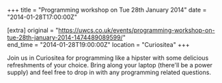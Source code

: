 +++
title = "Programming workshop on Tue 28th January 2014"
date = "2014-01-28T17:00:00Z"

[extra]
original = "https://uwcs.co.uk/events/programming-workshop-on-tue-28th-january-2014-1474489089599/"    
end_time = "2014-01-28T19:00:00Z"
location = "Curiositea"
+++

Join us in Curiositea for programming like a hipster with some delicious refreshments of your choice. Bring along your laptop (there'll be a power supply) and feel free to drop in with any programming related questions.

